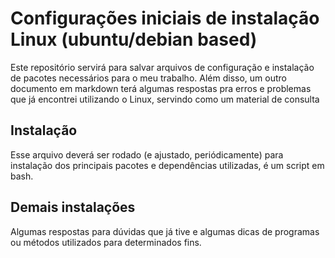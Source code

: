 # Configurações iniciais de instalação Linux (ubuntu/debian based)

Este repositório servirá para salvar arquivos de configuração e instalação de pacotes necessários para o meu trabalho. Além disso, um outro documento em markdown terá algumas respostas pra erros e problemas que já encontrei utilizando o Linux, servindo como um material de consulta

## Instalação

Esse arquivo deverá ser rodado (e ajustado, periódicamente) para instalação dos principais pacotes e dependências utilizadas, é um script em bash.

## Demais instalações

Algumas respostas para dúvidas que já tive e algumas dicas de programas ou métodos utilizados para determinados fins.
